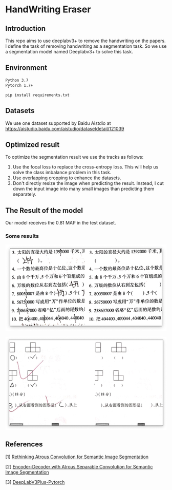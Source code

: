 # HandWriting Eraser

## Introduction

This repo aims to use deeplabv3+ to remove the handwriting on the papers.
I define the task of removing handwriting as a segmentation task. So we use a segmentation model named Deeplabv3+ to solve this task.

## Environment

```
Python 3.7
Pytorch 1.7+
```

```
pip install requirements.txt
```

## Datasets

We use one dataset supported by Baidu Aistdio at https://aistudio.baidu.com/aistudio/datasetdetail/121039 

## Optimized result

To optimize the segmentation result we use the tracks as follows:

1. Use the focal loss to replace the cross-entropy loss. This will help us solve the class imbalance problem in this task.
2. Use overlapping cropping to enhance the datasets.
3. Don't directly resize the image when predicting the result. Instead, I cut down the input image into many small images than predicting them separately.

## The Result of the model

Our model receives the 0.81 MAP in the test dataset.

### Some results

![image-20220425203938163](images/image-20220425203938163.png)

![image-20220425204005046](images/image-20220425204005046.png)


## References

[1] [Rethinking Atrous Convolution for Semantic Image Segmentation](https://arxiv.org/abs/1706.05587)

[2] [Encoder-Decoder with Atrous Separable Convolution for Semantic Image Segmentation](https://arxiv.org/abs/1802.02611)

[3] [DeepLabV3Plus-Pytorch](https://github.com/VainF/DeepLabV3Plus-Pytorch)

